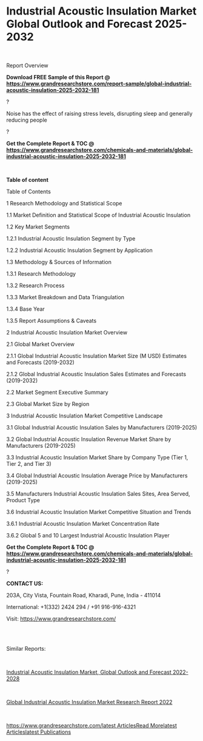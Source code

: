 <h1>Industrial Acoustic Insulation Market Global Outlook and Forecast 2025-2032</h1><br/><p>Report Overview</p>
 
 
 
 <div><b>Download FREE Sample of this Report @ <a href="https://www.grandresearchstore.com/report-sample/global-industrial-acoustic-insulation-2025-2032-181">https://www.grandresearchstore.com/report-sample/global-industrial-acoustic-insulation-2025-2032-181</a></b></div>
 
 
 
 <p>? </p>
 
 
 
 <p>Noise has the effect of raising stress levels, disrupting sleep and generally reducing people</p>
 
 
 
 <p>? </p>
 
 
 
 <div><b>Get the Complete Report & TOC @ <a href="https://www.grandresearchstore.com/chemicals-and-materials/global-industrial-acoustic-insulation-2025-2032-181">https://www.grandresearchstore.com/chemicals-and-materials/global-industrial-acoustic-insulation-2025-2032-181</a></b></div>
 
 
 
 <p><br />
 
 <b>Table of content</b></p>
 
 
 
 <p>Table of Contents<br />
 
 1 Research Methodology and Statistical Scope<br />
 
 1.1 Market Definition and Statistical Scope of Industrial Acoustic Insulation<br />
 
 1.2 Key Market Segments<br />
 
 1.2.1 Industrial Acoustic Insulation Segment by Type<br />
 
 1.2.2 Industrial Acoustic Insulation Segment by Application<br />
 
 1.3 Methodology & Sources of Information<br />
 
 1.3.1 Research Methodology<br />
 
 1.3.2 Research Process<br />
 
 1.3.3 Market Breakdown and Data Triangulation<br />
 
 1.3.4 Base Year<br />
 
 1.3.5 Report Assumptions & Caveats<br />
 
 2 Industrial Acoustic Insulation Market Overview<br />
 
 2.1 Global Market Overview<br />
 
 2.1.1 Global Industrial Acoustic Insulation Market Size (M USD) Estimates and Forecasts (2019-2032)<br />
 
 2.1.2 Global Industrial Acoustic Insulation Sales Estimates and Forecasts (2019-2032)<br />
 
 2.2 Market Segment Executive Summary<br />
 
 2.3 Global Market Size by Region<br />
 
 3 Industrial Acoustic Insulation Market Competitive Landscape<br />
 
 3.1 Global Industrial Acoustic Insulation Sales by Manufacturers (2019-2025)<br />
 
 3.2 Global Industrial Acoustic Insulation Revenue Market Share by Manufacturers (2019-2025)<br />
 
 3.3 Industrial Acoustic Insulation Market Share by Company Type (Tier 1, Tier 2, and Tier 3)<br />
 
 3.4 Global Industrial Acoustic Insulation Average Price by Manufacturers (2019-2025)<br />
 
 3.5 Manufacturers Industrial Acoustic Insulation Sales Sites, Area Served, Product Type<br />
 
 3.6 Industrial Acoustic Insulation Market Competitive Situation and Trends<br />
 
 3.6.1 Industrial Acoustic Insulation Market Concentration Rate<br />
 
 3.6.2 Global 5 and 10 Largest Industrial Acoustic Insulation Player</p>
 
 
 
 <div><b>Get the Complete Report & TOC @ <a href="https://www.grandresearchstore.com/chemicals-and-materials/global-industrial-acoustic-insulation-2025-2032-181">https://www.grandresearchstore.com/chemicals-and-materials/global-industrial-acoustic-insulation-2025-2032-181</a></b></div>
 
 
 
 <p>? </p>
 
 
 
 <p><b>CONTACT US:</b><br />
 
 203A, City Vista, Fountain Road, Kharadi, Pune, India - 411014<br />
 
 International: +1(332) 2424 294 / +91 916-916-4321<br />
 
 Visit: <a href="https://www.grandresearchstore.com/">https://www.grandresearchstore.com/</a><br />
 
 <br />
 
 <br />
 
 Similar Reports:<br />
 
 <br />
 
 <a href="https://www.grandresearchstore.com/chemicals-and-materials/global-industrial-acoustic-insulation-forecast-2022-2028-757">Industrial Acoustic Insulation Market, Global Outlook and Forecast 2022-2028</a><br />
 
 <br />
 
 <a href="https://www.grandresearchstore.com/chemicals-and-materials/global-industrial-acoustic-insulation-2022-279">Global Industrial Acoustic Insulation Market Research Report 2022</a><br />
 
 <br />
 
 <a href="https://gyeongbokgung.com">https://www.grandresearchstore.com/</a><a href="https://hallyeomaritime.com">latest Articles</a><a href="https://jingwansa.com">Read More</a><a href="https://nguoiviet.jp/">latest Articles</a><a href="https://www.intelmarketresearch.com/">latest Publications</a></p>
